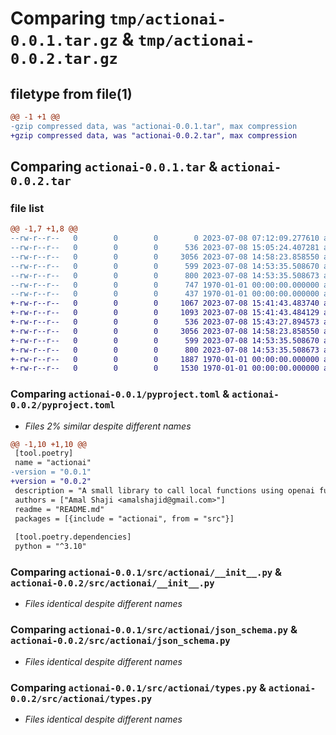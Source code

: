 # Comparing `tmp/actionai-0.0.1.tar.gz` & `tmp/actionai-0.0.2.tar.gz`

## filetype from file(1)

```diff
@@ -1 +1 @@
-gzip compressed data, was "actionai-0.0.1.tar", max compression
+gzip compressed data, was "actionai-0.0.2.tar", max compression
```

## Comparing `actionai-0.0.1.tar` & `actionai-0.0.2.tar`

### file list

```diff
@@ -1,7 +1,8 @@
--rw-r--r--   0        0        0        0 2023-07-08 07:12:09.277610 actionai-0.0.1/README.md
--rw-r--r--   0        0        0      536 2023-07-08 15:05:24.407281 actionai-0.0.1/pyproject.toml
--rw-r--r--   0        0        0     3056 2023-07-08 14:58:23.858550 actionai-0.0.1/src/actionai/__init__.py
--rw-r--r--   0        0        0      599 2023-07-08 14:53:35.508670 actionai-0.0.1/src/actionai/json_schema.py
--rw-r--r--   0        0        0      800 2023-07-08 14:53:35.508673 actionai-0.0.1/src/actionai/types.py
--rw-r--r--   0        0        0      747 1970-01-01 00:00:00.000000 actionai-0.0.1/setup.py
--rw-r--r--   0        0        0      437 1970-01-01 00:00:00.000000 actionai-0.0.1/PKG-INFO
+-rw-r--r--   0        0        0     1067 2023-07-08 15:41:43.483740 actionai-0.0.2/LICENSE
+-rw-r--r--   0        0        0     1093 2023-07-08 15:41:43.484129 actionai-0.0.2/README.md
+-rw-r--r--   0        0        0      536 2023-07-08 15:43:27.894573 actionai-0.0.2/pyproject.toml
+-rw-r--r--   0        0        0     3056 2023-07-08 14:58:23.858550 actionai-0.0.2/src/actionai/__init__.py
+-rw-r--r--   0        0        0      599 2023-07-08 14:53:35.508670 actionai-0.0.2/src/actionai/json_schema.py
+-rw-r--r--   0        0        0      800 2023-07-08 14:53:35.508673 actionai-0.0.2/src/actionai/types.py
+-rw-r--r--   0        0        0     1887 1970-01-01 00:00:00.000000 actionai-0.0.2/setup.py
+-rw-r--r--   0        0        0     1530 1970-01-01 00:00:00.000000 actionai-0.0.2/PKG-INFO
```

### Comparing `actionai-0.0.1/pyproject.toml` & `actionai-0.0.2/pyproject.toml`

 * *Files 2% similar despite different names*

```diff
@@ -1,10 +1,10 @@
 [tool.poetry]
 name = "actionai"
-version = "0.0.1"
+version = "0.0.2"
 description = "A small library to call local functions using openai function calling"
 authors = ["Amal Shaji <amalshajid@gmail.com>"]
 readme = "README.md"
 packages = [{include = "actionai", from = "src"}]
 
 [tool.poetry.dependencies]
 python = "^3.10"
```

### Comparing `actionai-0.0.1/src/actionai/__init__.py` & `actionai-0.0.2/src/actionai/__init__.py`

 * *Files identical despite different names*

### Comparing `actionai-0.0.1/src/actionai/json_schema.py` & `actionai-0.0.2/src/actionai/json_schema.py`

 * *Files identical despite different names*

### Comparing `actionai-0.0.1/src/actionai/types.py` & `actionai-0.0.2/src/actionai/types.py`

 * *Files identical despite different names*

